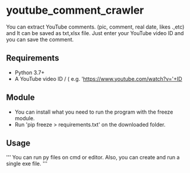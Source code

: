 # youtube_comment_crawler
You can extract YouTube comments. (pic, comment, real date, likes .,etc) and It can be saved as txt,xlsx file.
Just enter your YouTube video ID and you can save the comment.

## Requirements
+ Python 3.7+
+ A YouTube video ID / ( e.g. 'https://www.youtube.com/watch?v='+ID

## Module
+ You can install what you need to run the program with the freeze module.
+ Run 'pip freeze > requirements.txt' on the downloaded folder. 

## Usage
''' You can run py files on cmd or editor.
Also, you can create and run a single exe file. '''

